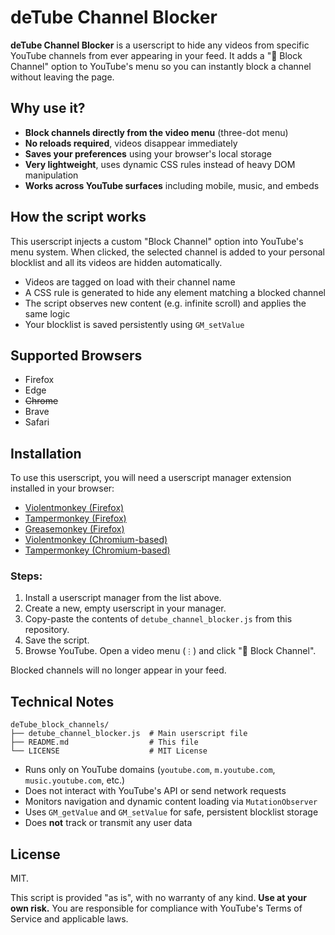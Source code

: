 # deTube Channel Blocker

**deTube Channel Blocker** is a userscript to hide any videos from specific YouTube channels from ever appearing in your feed.
It adds a "🚫 Block Channel" option to YouTube's menu so you can instantly block a channel without leaving the page.

## Why use it?

* **Block channels directly from the video menu** (three-dot menu)
* **No reloads required**, videos disappear immediately
* **Saves your preferences** using your browser's local storage
* **Very lightweight**, uses dynamic CSS rules instead of heavy DOM manipulation
* **Works across YouTube surfaces** including mobile, music, and embeds

## How the script works

This userscript injects a custom "Block Channel" option into YouTube's menu system.
When clicked, the selected channel is added to your personal blocklist and all its videos are hidden automatically.

- Videos are tagged on load with their channel name
- A CSS rule is generated to hide any element matching a blocked channel
- The script observes new content (e.g. infinite scroll) and applies the same logic
- Your blocklist is saved persistently using `GM_setValue`

## Supported Browsers

- Firefox
- Edge
- ~~Chrome~~
- Brave
- Safari

## Installation

To use this userscript, you will need a userscript manager extension installed in your browser:

- [Violentmonkey (Firefox)](https://addons.mozilla.org/en-US/firefox/addon/violentmonkey/)
- [Tampermonkey (Firefox)](https://addons.mozilla.org/en-US/firefox/addon/tampermonkey/)
- [Greasemonkey (Firefox)](https://addons.mozilla.org/en-US/firefox/addon/greasemonkey/)
- [Violentmonkey (Chromium-based)](https://chromewebstore.google.com/detail/violentmonkey/jinjaccalgkegednnccohejagnlnfdag)
- [Tampermonkey (Chromium-based)](https://chromewebstore.google.com/detail/tampermonkey/dhdgffkkebhmkfjojejmpbldmpobfkfo)

### Steps:

1. Install a userscript manager from the list above.
2. Create a new, empty userscript in your manager.
3. Copy-paste the contents of `detube_channel_blocker.js` from this repository.
4. Save the script.
5. Browse YouTube. Open a video menu (`⋮`) and click "🚫 Block Channel".

Blocked channels will no longer appear in your feed.

## Technical Notes

```
deTube_block_channels/
├── detube_channel_blocker.js  # Main userscript file
├── README.md                  # This file
└── LICENSE                    # MIT License
```

- Runs only on YouTube domains (`youtube.com`, `m.youtube.com`, `music.youtube.com`, etc.)
- Does not interact with YouTube's API or send network requests
- Monitors navigation and dynamic content loading via `MutationObserver`
- Uses `GM_getValue` and `GM_setValue` for safe, persistent blocklist storage
- Does **not** track or transmit any user data

## License

MIT.

This script is provided "as is", with no warranty of any kind.
**Use at your own risk.** You are responsible for compliance with YouTube's Terms of Service and applicable laws.